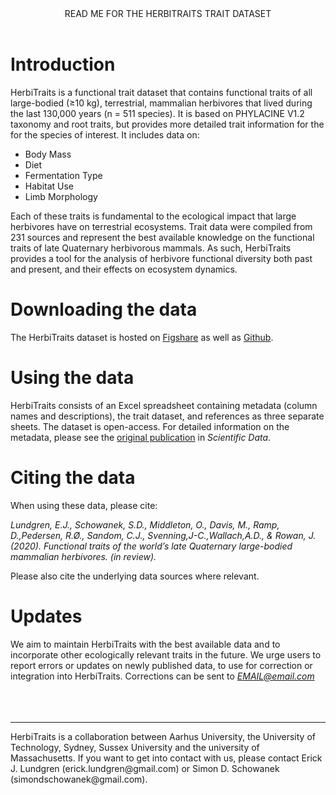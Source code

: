 <header>
READ ME FOR THE HERBITRAITS TRAIT DATASET
</header>

# Introduction
HerbiTraits is a functional trait dataset that contains functional traits of all large-bodied (≥10 kg), terrestrial, mammalian herbivores that lived during the last 130,000 years (n = 511 species). It is based on PHYLACINE V1.2 taxonomy and root traits, but provides more detailed trait information for the for the species of interest. It includes data on: 

* Body Mass
* Diet
* Fermentation Type
* Habitat Use
* Limb Morphology

Each of these traits is fundamental to the ecological impact that large herbivores have on terrestrial ecosystems. Trait data were compiled from 231 sources and represent the best available knowledge on the functional traits of late Quaternary herbivorous mammals. As such, HerbiTraits provides a tool for the analysis of herbivore functional diversity both past and present, and their  effects on ecosystem dynamics.
<br>

# Downloading the data
The HerbiTraits dataset is hosted on [Figshare](https://www.youtube.com/watch?v=dQw4w9WgXcQ) as well as [Github](https://github.com/ejlundgren/herbiTraits.git).
<br>

# Using the data
HerbiTraits consists of an Excel spreadsheet containing metadata (column names and descriptions), the trait dataset, and references as three separate sheets. The dataset is open-access.
For detailed information on the metadata, please see the [original publication](https://www.youtube.com/watch?v=dQw4w9WgXcQ) in *Scientific Data*.
<br>

# Citing the data
When using these data, please cite:

*Lundgren, E.J., Schowanek, S.D., Middleton, O., Davis, M., Ramp, D.,Pedersen, R.Ø., Sandom, C.J., Svenning,J-C.,Wallach,A.D., & Rowan, J. (2020). Functional traits of the world’s late Quaternary large-bodied mammalian herbivores. (in review).*

Please also cite the underlying data sources where relevant. 
<br> 

# Updates
We aim to maintain HerbiTraits with the best available data and to incorporate other ecologically relevant traits in the future. We urge users to report errors or updates on newly published data, to use for correction or integration into HerbiTraits. Corrections can be sent to *EMAIL@email.com* 
<br>
<br>
<br>
<br>

_______
<p>
HerbiTraits is a collaboration between Aarhus University, the University of Technology, Sydney, Sussex University and the university of Massachusetts. If you want to get into contact with us, please contact Erick J. Lundgren (erick.lundgren@gmail.com) or Simon D. Schowanek (simondschowanek@gmail.com).
</p>




